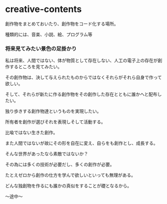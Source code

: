 # creative-contents
創作物をまとめておいたり、創作物をコード化する場所。

種類的には、音楽、小説、絵、プログラム等
### 将来見てみたい景色の足掛かり
私は将来、人間ではない、体が物質として存在しない、人工の電子上の存在が創作するところを見てみたい。
   
その創作物は、決して与えられたものからではなくそれらがそれら自身で作って欲しい。
   
そして、それらが新たに作る創作物をその創作した存在とともに誰かへと配布したい。
   
独り歩きする創作物達というものを実現したい。
   
所有者を創作が選びそれを表現しそして活動する。
   
比喩ではない生きた創作。
   
また人間ではないが故にその形を自在に変え、自らをも創作とし、成長する。

そんな世界があったなら素敵ではないか？

その為には多くの技術が必要だし、多くの創作が必要。

たとえゼロから創作の仕方を学んで欲しいといっても無理がある。

どんな独創物を作るにも誰かの真似をすることが礎となるから。

～途中～
